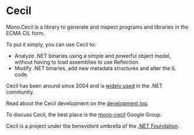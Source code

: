 Cecil
=====

Mono.Cecil is a library to generate and inspect programs and libraries in the ECMA CIL form.

To put it simply, you can use Cecil to:

* Analyze .NET binaries using a simple and powerful object model, without having to load assemblies to use Reflection.
* Modify .NET binaries, add new metadata structures and alter the IL code.

Cecil has been around since 2004 and is [widely used](https://github.com/jbevain/cecil/wiki/Users) in the .NET community.

Read about the Cecil development on the [development log](http://cecil.pe).

To discuss Cecil, the best place is the [mono-cecil](https://groups.google.com/group/mono-cecil) Google Group.

Cecil is a project under the benevolent umbrella of the [.NET Foundation](http://www.dotnetfoundation.org/).
